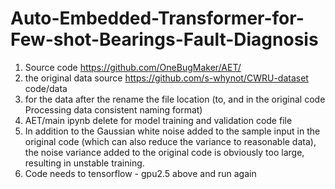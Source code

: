 # Auto-Embedded-Transformer-for-Few-shot-Bearings-Fault-Diagnosis

1.	Source code https://github.com/OneBugMaker/AET/
2.	the original data source https://github.com/s-whynot/CWRU-dataset code/data 
3.	for the data after the rename the file location (to, and in the original code Processing data consistent naming format) 
4.	AET/main ipynb delete for model training and validation code file
5.	In addition to the Gaussian white noise added to the sample input in the original code (which can also reduce the variance to reasonable data), the noise variance added to the original code is obviously too large, resulting in unstable training.
6.	Code needs to tensorflow - gpu2.5 above and run again
